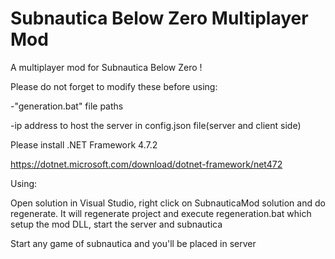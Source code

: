 # Subnautica Below Zero Multiplayer Mod
A multiplayer mod for Subnautica Below Zero !

Please do not forget to modify these before using:

-"generation.bat" file paths

-ip address to host the server in config.json file(server and client side)



Please install .NET Framework 4.7.2

https://dotnet.microsoft.com/download/dotnet-framework/net472



Using:

Open solution in Visual Studio, right click on SubnauticaMod solution and do regenerate. It will regenerate project and execute regeneration.bat which setup the mod DLL, start the server and subnautica

Start any game of subnautica and you'll be placed in server

